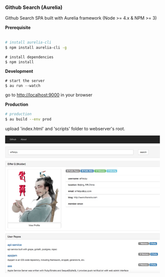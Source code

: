 ### Github Search (Aurelia)

Github Search SPA built with Aurelia framework (Node >= 4.x & NPM >= 3)

**Prerequisite**
```bash

# install aurelia-cli
$ npm install aurelia-cli -g
```

```
# install dependencies
$ npm install
```

**Development**
```
# start the server
$ au run --watch

```
go to [http://localhost:9000](http://localhost:9000) in your browser


**Production**
```bash
# production
$ au build --env prod
```
upload 'index.html' and 'scripts' folder to webserver's root.

![screen 1](https://github.com/eiffelqiu/aurelia-githubsearch/blob/master/capture.jpg?raw=true)
